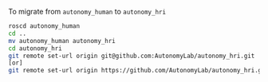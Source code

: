 To migrate from `autonomy_human` to `autonomy_hri`

```bash
roscd autonomy_human
cd ..
mv autonomy_human autonomy_hri
cd autonomy_hri
git remote set-url origin git@github.com:AutonomyLab/autonomy_hri.git 
[or]
git remote set-url origin https://github.com/AutonomyLab/autonomy_hri.git
```

